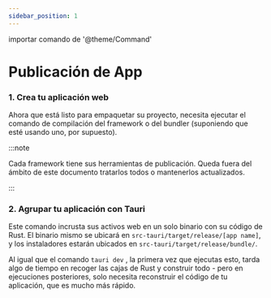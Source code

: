 ```yaml
---
sidebar_position: 1
---
```


importar comando de '@theme/Command'

# Publicación de App

### 1. Crea tu aplicación web

Ahora que está listo para empaquetar su proyecto, necesita ejecutar el comando de compilación del framework o del bundler (suponiendo que esté usando uno, por supuesto).

:::note

Cada framework tiene sus herramientas de publicación. Queda fuera del ámbito de este documento tratarlos todos o mantenerlos actualizados.

:::

### 2. Agrupar tu aplicación con Tauri

<Command name="build" />

Este comando incrusta sus activos web en un solo binario con su código de Rust. El binario mismo se ubicará en `src-tauri/target/release/[app name]`, y los instaladores estarán ubicados en `src-tauri/target/release/bundle/`.

Al igual que el comando `tauri dev` , la primera vez que ejecutas esto, tarda algo de tiempo en recoger las cajas de Rust y construir todo - pero en ejecuciones posteriores, solo necesita reconstruir el código de tu aplicación, que es mucho más rápido.
